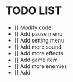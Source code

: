 # TODO LIST
- [] Modify code
- [] Add pause menu
- [] Add setting menu
- [] Add more sound
- [] Add more effects
- [] Add game item
- [] Add more enemies
- [] Add